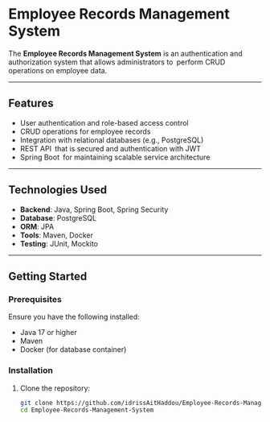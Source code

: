 # Employee Records Management System

The **Employee Records Management System** is an authentication and authorization system that allows administrators to perform CRUD operations on employee data.

---

## Features

- User authentication and role-based access control
- CRUD operations for employee records
- Integration with relational databases (e.g., PostgreSQL)
- REST API that is secured and authentication with JWT
- Spring Boot for maintaining scalable service architecture

---

## Technologies Used

- **Backend**: Java, Spring Boot, Spring Security
- **Database**: PostgreSQL
- **ORM**: JPA
- **Tools**: Maven, Docker
- **Testing**: JUnit, Mockito

---

## Getting Started

### Prerequisites

Ensure you have the following installed:
- Java 17 or higher
- Maven
- Docker (for database container)

### Installation

1. Clone the repository:
   ```bash
   git clone https://github.com/idrissAitHaddou/Employee-Records-Management-System.git
   cd Employee-Records-Management-System
